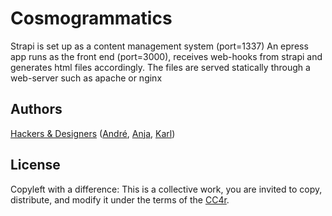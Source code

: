 # Cosmogrammatics

Strapi is set up as a content management system (port=1337)
An epress app runs as the front end (port=3000), receives web-hooks from strapi and generates html files accordingly.
The files are served statically through a web-server such as apache or nginx

## Authors

[Hackers & Designers](https://github.com/hackersanddesigners/cosmo.git) ([André](https://andrefincato.com/), [Anja](https://www.anjagroten.info/), [Karl](https://moubarak.eu/))

## License

Copyleft with a difference: This is a collective work, you are invited to copy, distribute, and modify it under the terms of the [CC4r](LICENSE).
